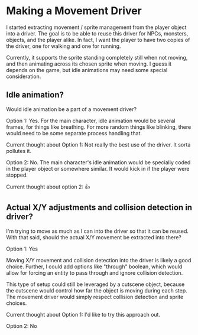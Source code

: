 # Making a Movement Driver

I started extracting movement / sprite management from the player object into a driver. The goal is to be able to reuse this driver for NPCs, monsters, objects, and the player alike. In fact, I want the player to have two copies of the driver, one for walking and one for running.

Currently, it supports the sprite standing completely still when not moving, and then animating across its chosen sprite when moving. I guess it depends on the game, but idle animations may need some special consideration. 

## Idle animation?

Would idle animation be a part of a movement driver?

Option 1: Yes. 
For the main character, idle animation would be several frames, for things like breathing.
For more random things like blinking, there would need to be some separate process handling that.

Current thought about Option 1: Not really the best use of the driver. It sorta pollutes it.

Option 2: No.
The main character's idle animation would be specially coded in the player object or somewhere similar.
It would kick in if the player were stopped.

Current thought about option 2: 👍

## Actual X/Y adjustments and collision detection in driver?

I'm trying to move as much as I can into the driver so that it can be reused. With that said, should the actual X/Y movement be extracted into there?

Option 1: Yes

Moving X/Y movement and collision detection into the driver is likely a good choice. Further, I could add options like "through" boolean, which would allow for forcing an entity to pass through and ignore collision detection.

This type of setup could still be leveraged by a cutscene object, because the cutscene would control how far the object is moving during each step. The movement driver would simply respect collision detection and sprite choices.

Current thought about Option 1: I'd like to try this approach out.

Option 2: No

